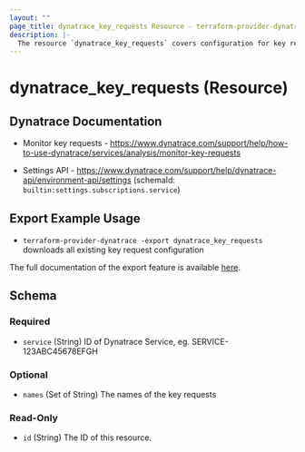 ```yaml
---
layout: ""
page_title: dynatrace_key_requests Resource - terraform-provider-dynatrace"
description: |-
  The resource `dynatrace_key_requests` covers configuration for key requests
---
```


# dynatrace_key_requests (Resource)

## Dynatrace Documentation

- Monitor key requests - https://www.dynatrace.com/support/help/how-to-use-dynatrace/services/analysis/monitor-key-requests

- Settings API - https://www.dynatrace.com/support/help/dynatrace-api/environment-api/settings (schemaId: `builtin:settings.subscriptions.service`)

## Export Example Usage

- `terraform-provider-dynatrace -export dynatrace_key_requests` downloads all existing key request configuration

The full documentation of the export feature is available [here](https://registry.terraform.io/providers/dynatrace-oss/dynatrace/latest/docs/guides/export-v2).

<!-- schema generated by tfplugindocs -->
## Schema

### Required

- `service` (String) ID of Dynatrace Service, eg. SERVICE-123ABC45678EFGH

### Optional

- `names` (Set of String) The names of the key requests

### Read-Only

- `id` (String) The ID of this resource.
 